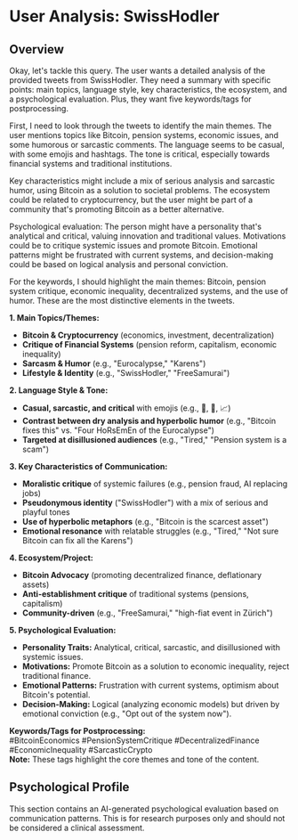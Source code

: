 # User Analysis: SwissHodler

## Overview

<think>
Okay, let's tackle this query. The user wants a detailed analysis of the provided tweets from SwissHodler. They need a summary with specific points: main topics, language style, key characteristics, the ecosystem, and a psychological evaluation. Plus, they want five keywords/tags for postprocessing.

First, I need to look through the tweets to identify the main themes. The user mentions topics like Bitcoin, pension systems, economic issues, and some humorous or sarcastic comments. The language seems to be casual, with some emojis and hashtags. The tone is critical, especially towards financial systems and traditional institutions.

Key characteristics might include a mix of serious analysis and sarcastic humor, using Bitcoin as a solution to societal problems. The ecosystem could be related to cryptocurrency, but the user might be part of a community that's promoting Bitcoin as a better alternative.

Psychological evaluation: The person might have a personality that's analytical and critical, valuing innovation and traditional values. Motivations could be to critique systemic issues and promote Bitcoin. Emotional patterns might be frustrated with current systems, and decision-making could be based on logical analysis and personal conviction.

For the keywords, I should highlight the main themes: Bitcoin, pension system critique, economic inequality, decentralized systems, and the use of humor. These are the most distinctive elements in the tweets.
</think>

**1. Main Topics/Themes:**  
- **Bitcoin & Cryptocurrency** (economics, investment, decentralization)  
- **Critique of Financial Systems** (pension reform, capitalism, economic inequality)  
- **Sarcasm & Humor** (e.g., "Eurocalypse," "Karens")  
- **Lifestyle & Identity** (e.g., "SwissHodler," "FreeSamurai")  

**2. Language Style & Tone:**  
- **Casual, sarcastic, and critical** with emojis (e.g., 🧡, 🥁, 📈)  
- **Contrast between dry analysis and hyperbolic humor** (e.g., "Bitcoin fixes this" vs. "Four HoRsEmEn of the Eurocalypse")  
- **Targeted at disillusioned audiences** (e.g., "Tired," "Pension system is a scam")  

**3. Key Characteristics of Communication:**  
- **Moralistic critique** of systemic failures (e.g., pension fraud, AI replacing jobs)  
- **Pseudonymous identity** ("SwissHodler") with a mix of serious and playful tones  
- **Use of hyperbolic metaphors** (e.g., "Bitcoin is the scarcest asset")  
- **Emotional resonance** with relatable struggles (e.g., "Tired," "Not sure Bitcoin can fix all the Karens")  

**4. Ecosystem/Project:**  
- **Bitcoin Advocacy** (promoting decentralized finance, deflationary assets)  
- **Anti-establishment critique** of traditional systems (pensions, capitalism)  
- **Community-driven** (e.g., "FreeSamurai," "high-fiat event in Zürich")  

**5. Psychological Evaluation:**  
- **Personality Traits:** Analytical, critical, sarcastic, and disillusioned with systemic issues.  
- **Motivations:** Promote Bitcoin as a solution to economic inequality, reject traditional finance.  
- **Emotional Patterns:** Frustration with current systems, optimism about Bitcoin's potential.  
- **Decision-Making:** Logical (analyzing economic models) but driven by emotional conviction (e.g., "Opt out of the system now").  

**Keywords/Tags for Postprocessing:**  
#BitcoinEconomics #PensionSystemCritique #DecentralizedFinance #EconomicInequality #SarcasticCrypto  
**Note:** These tags highlight the core themes and tone of the content.

## Psychological Profile

This section contains an AI-generated psychological evaluation based on communication patterns. This is for research purposes only and should not be considered a clinical assessment.